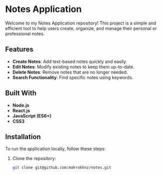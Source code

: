 # Notes Application

Welcome to my Notes Application repository! This project is a simple and efficient tool to help users create, organize, and manage their personal or professional notes.

## Features

- **Create Notes**: Add text-based notes quickly and easily.
- **Edit Notes**: Modify existing notes to keep them up-to-date.
- **Delete Notes**: Remove notes that are no longer needed.
- **Search Functionality**: Find specific notes using keywords.

## Built With

- **Node.js**
- **React.js**
- **JavaScript (ES6+)**
- **CSS3**

## Installation

To run the application locally, follow these steps:

1. Clone the repository:
   ```bash
   git clone git@github.com:mahrokhnz/notes.git
